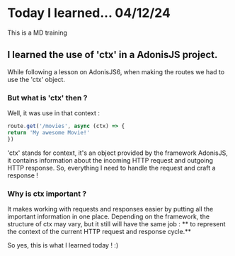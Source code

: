 # Today I learned... 04/12/24

This is a MD training

## I learned the use of 'ctx' in a AdonisJS project.

While following a lesson on AdonisJS6, when making the routes we had to use the 'ctx' object.

### But what is 'ctx' then ?

Well, it was use in that context :

```ts
route.get('/movies', async (ctx) => {
return 'My awesome Movie!'
})
```

'ctx' stands for context, it's an object provided by the framework AdonisJS, it contains information about the incoming HTTP request and outgoing HTTP response. So, everything I need to handle the request and craft a response !

### Why is ctx important ?

It makes working with requests and responses easier by putting all the important information in one place. Depending on the framework, the structure of ctx may vary, but it still will have the same job : ** to represent the context of the current HTTP request and response cycle.**


So yes, this is what I learned today ! :)
